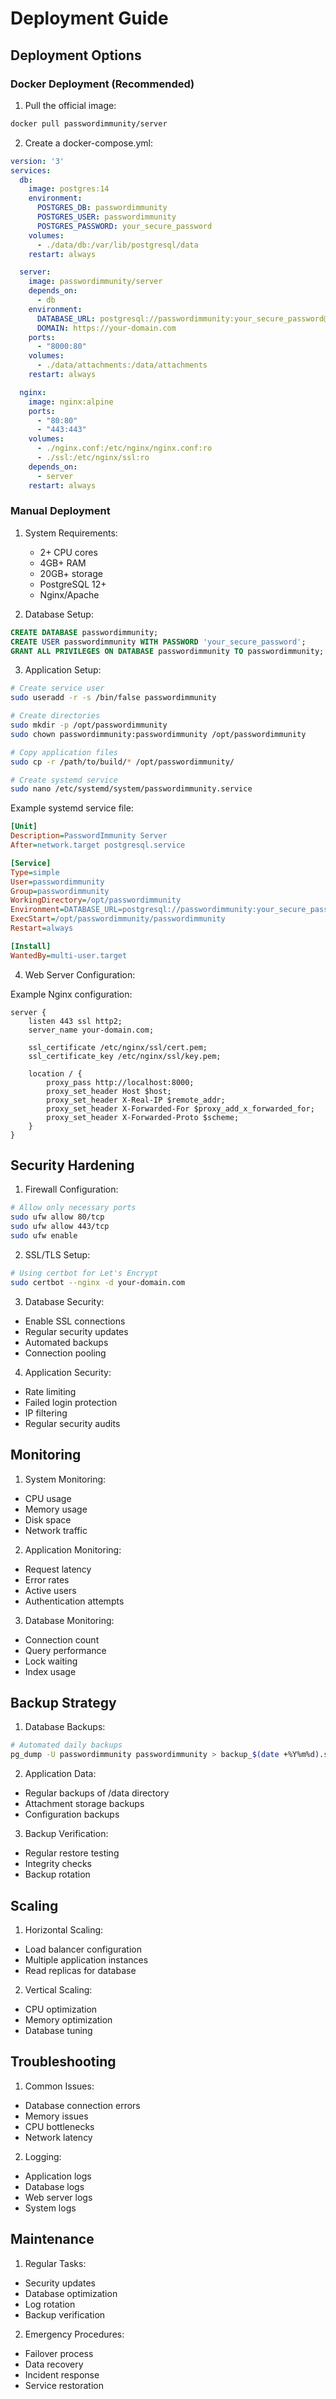 # Deployment Guide

## Deployment Options

### Docker Deployment (Recommended)

1. Pull the official image:
```bash
docker pull passwordimmunity/server
```

2. Create a docker-compose.yml:
```yaml
version: '3'
services:
  db:
    image: postgres:14
    environment:
      POSTGRES_DB: passwordimmunity
      POSTGRES_USER: passwordimmunity
      POSTGRES_PASSWORD: your_secure_password
    volumes:
      - ./data/db:/var/lib/postgresql/data
    restart: always

  server:
    image: passwordimmunity/server
    depends_on:
      - db
    environment:
      DATABASE_URL: postgresql://passwordimmunity:your_secure_password@db:5432/passwordimmunity
      DOMAIN: https://your-domain.com
    ports:
      - "8000:80"
    volumes:
      - ./data/attachments:/data/attachments
    restart: always

  nginx:
    image: nginx:alpine
    ports:
      - "80:80"
      - "443:443"
    volumes:
      - ./nginx.conf:/etc/nginx/nginx.conf:ro
      - ./ssl:/etc/nginx/ssl:ro
    depends_on:
      - server
    restart: always
```

### Manual Deployment

1. System Requirements:
   - 2+ CPU cores
   - 4GB+ RAM
   - 20GB+ storage
   - PostgreSQL 12+
   - Nginx/Apache

2. Database Setup:
```sql
CREATE DATABASE passwordimmunity;
CREATE USER passwordimmunity WITH PASSWORD 'your_secure_password';
GRANT ALL PRIVILEGES ON DATABASE passwordimmunity TO passwordimmunity;
```

3. Application Setup:
```bash
# Create service user
sudo useradd -r -s /bin/false passwordimmunity

# Create directories
sudo mkdir -p /opt/passwordimmunity
sudo chown passwordimmunity:passwordimmunity /opt/passwordimmunity

# Copy application files
sudo cp -r /path/to/build/* /opt/passwordimmunity/

# Create systemd service
sudo nano /etc/systemd/system/passwordimmunity.service
```

Example systemd service file:
```ini
[Unit]
Description=PasswordImmunity Server
After=network.target postgresql.service

[Service]
Type=simple
User=passwordimmunity
Group=passwordimmunity
WorkingDirectory=/opt/passwordimmunity
Environment=DATABASE_URL=postgresql://passwordimmunity:your_secure_password@localhost/passwordimmunity
ExecStart=/opt/passwordimmunity/passwordimmunity
Restart=always

[Install]
WantedBy=multi-user.target
```

4. Web Server Configuration:

Example Nginx configuration:
```nginx
server {
    listen 443 ssl http2;
    server_name your-domain.com;

    ssl_certificate /etc/nginx/ssl/cert.pem;
    ssl_certificate_key /etc/nginx/ssl/key.pem;

    location / {
        proxy_pass http://localhost:8000;
        proxy_set_header Host $host;
        proxy_set_header X-Real-IP $remote_addr;
        proxy_set_header X-Forwarded-For $proxy_add_x_forwarded_for;
        proxy_set_header X-Forwarded-Proto $scheme;
    }
}
```

## Security Hardening

1. Firewall Configuration:
```bash
# Allow only necessary ports
sudo ufw allow 80/tcp
sudo ufw allow 443/tcp
sudo ufw enable
```

2. SSL/TLS Setup:
```bash
# Using certbot for Let's Encrypt
sudo certbot --nginx -d your-domain.com
```

3. Database Security:
- Enable SSL connections
- Regular security updates
- Automated backups
- Connection pooling

4. Application Security:
- Rate limiting
- Failed login protection
- IP filtering
- Regular security audits

## Monitoring

1. System Monitoring:
- CPU usage
- Memory usage
- Disk space
- Network traffic

2. Application Monitoring:
- Request latency
- Error rates
- Active users
- Authentication attempts

3. Database Monitoring:
- Connection count
- Query performance
- Lock waiting
- Index usage

## Backup Strategy

1. Database Backups:
```bash
# Automated daily backups
pg_dump -U passwordimmunity passwordimmunity > backup_$(date +%Y%m%d).sql
```

2. Application Data:
- Regular backups of /data directory
- Attachment storage backups
- Configuration backups

3. Backup Verification:
- Regular restore testing
- Integrity checks
- Backup rotation

## Scaling

1. Horizontal Scaling:
- Load balancer configuration
- Multiple application instances
- Read replicas for database

2. Vertical Scaling:
- CPU optimization
- Memory optimization
- Database tuning

## Troubleshooting

1. Common Issues:
- Database connection errors
- Memory issues
- CPU bottlenecks
- Network latency

2. Logging:
- Application logs
- Database logs
- Web server logs
- System logs

## Maintenance

1. Regular Tasks:
- Security updates
- Database optimization
- Log rotation
- Backup verification

2. Emergency Procedures:
- Failover process
- Data recovery
- Incident response
- Service restoration
